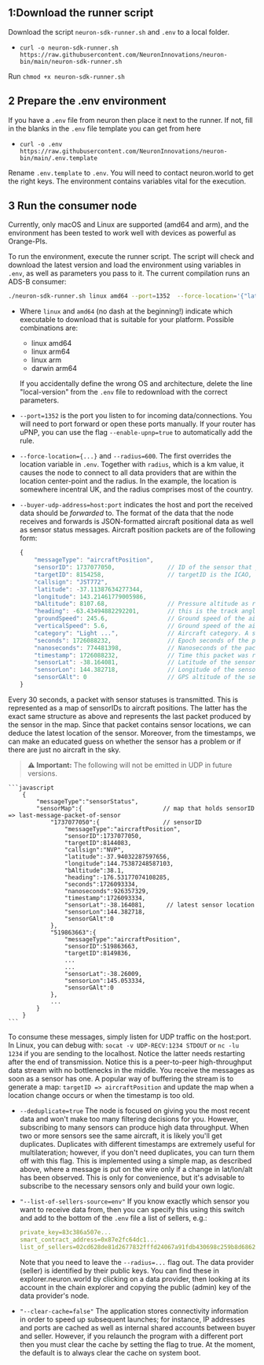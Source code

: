 ## 1:Download the runner script
 
 Download the script `neuron-sdk-runner.sh` and `.env` to a local folder.

- `curl -o neuron-sdk-runner.sh https://raw.githubusercontent.com/NeuronInnovations/neuron-bin/main/neuron-sdk-runner.sh`

Run `chmod +x neuron-sdk-runner.sh`

## 2 Prepare the .env environment
If you have a `.env` file from neuron then place it next to the runner. If not, fill in the blanks in the `.env` file template you can get from here 
- `curl -o .env https://raw.githubusercontent.com/NeuronInnovations/neuron-bin/main/.env.template`

Rename `.env.template` to `.env`.  You will need to contact neuron.world to get the right keys. The environment contains variables vital for the execution.
## 3 Run the consumer node

Currently, only macOS and Linux are supported (amd64 and arm), and the environment has been tested to work well with devices as powerful as Orange-PIs.

To run the environment, execute the runner script. The script will check and download the latest version and load the environment using variables in `.env`, as well as parameters you pass to it. The current compilation runs an ADS-B consumer:

```bash
./neuron-sdk-runner.sh linux amd64 --port=1352  --force-location='{"lat":54.9735,"lon":-2.4398,"alt":0.000000}' --radius=600  --buyer-udp-address=localhost:1234 --clear-cache=true --deduplicate=true
```

+ Where `linux` and `amd64` (no dash at the beginning!) indicate which executable to download that is suitable for your platform. Possible combinations are:
    + linux amd64
    + linux arm64
    + linux arm
    + darwin arm64

    If you accidentally define the wrong OS and architecture, delete the line "local-version" from the `.env` file to redownload with the correct parameters.

+ `--port=1352` is the port you listen to for incoming data/connections. You will need to port forward or open these ports manually. If your router has uPNP, you can use the flag `--enable-upnp=true` to automatically add the rule.
+ `--force-location={...}` and `--radius=600`. The first overrides the location variable in `.env`. Together with `radius`, which is a km value, it causes the node to connect to all data providers that are within the location center-point and the radius. In the example, the location is somewhere incentral UK, and the radius comprises most of the country.
+ `--buyer-udp-address=host:port` indicates the host and port the received data should be *forwarded* to. The format of the data that the node receives and forwards is JSON-formatted aircraft positional data as well as sensor status messages. Aircraft position packets are of the following form:
    ```javascript
    {
        "messageType": "aircraftPosition",
        "sensorID": 1737077050,               // ID of the sensor that produced the packet
        "targetID": 8154258,                  // targetID is the ICAO, normally in hex, in integer form
        "callsign": "JST772",
        "latitude": -37.11387634277344,
        "longitude": 143.21461779005986,
        "bAltitude": 8107.68,                 // Pressure altitude as reported from aircraft (fixed to 29.92 inHg - 1013.25 hPa)
        "heading": -63.43494882292201,        // this is the track angle, not true heading. 
        "groundSpeed": 245.6,                 // Ground speed of the aircraft in m/s.
        "verticalSpeed": 5.6,                 // Ground speed of the aircraft in m/s.
        "category": "Light ...",              // Aircraft category. A string representation of the type of ac
        "seconds": 1726088232,                // Epoch seconds of the packet at receiver
        "nanoseconds": 774481398,             // Nanoseconds of the packet at receiver
        "timestamp": 1726088232,              // Time this packet was received by this machine
        "sensorLat": -38.164081,              // Latitude of the sensor
        "sensorLon": 144.382718,              // Longitude of the sensor
        "sensorGAlt": 0                       // GPS altitude of the sensor
    }
    ```


Every 30 seconds, a packet with sensor statuses is transmitted. This is represented as a map of sensorIDs to aircraft positions. The latter has the exact same structure as above and represents the last packet produced by the sensor in the map. Since that packet contains sensor locations, we can deduce the latest location of the sensor. Moreover, from the timestamps, we can make an educated guess on whether the sensor has a problem or if there are just no aircraft in the sky.

>**⚠️ Important:** The following will not be emitted in UDP in future versions.  

    ```javascript
        {
            "messageType":"sensorStatus",
            "sensorMap":{                       // map that holds sensorID => last-message-packet-of-sensor
                "1737077050":{                  // sensorID
                    "messageType":"aircraftPosition",
                    "sensorID":1737077050,
                    "targetID":8144083,
                    "callsign":"NVP",
                    "latitude":-37.94032287597656,
                    "longitude":144.75387248587103,
                    "bAltitude":38.1,
                    "heading":-176.53177074108285,
                    "seconds":1726093334,
                    "nanoseconds":926357329,
                    "timestamp":1726093334,
                    "sensorLat":-38.164081,      // latest sensor location
                    "sensorLon":144.382718,
                    "sensorGAlt":0
                },
                "519863663":{
                    "messageType":"aircraftPosition",
                    "sensorID":519863663,
                    "targetID":8149836,
                    ...
                    ...
                    "sensorLat":-38.26009,
                    "sensorLon":145.053334,
                    "sensorGAlt":0
                },
                ...
            }
        }
    ```

To consume these messages, simply listen for UDP traffic on the host:port. In Linux, you can debug with:
    `socat -v UDP-RECV:1234 STDOUT` or `nc -lu 1234` if you are sending to the localhost. Notice the latter needs restarting after the end of transmission. Notice this is a peer-to-peer high-throughput data stream with no bottlenecks in the middle. You receive the messages as soon as a sensor has one. A popular way of buffering the stream is to generate a map: `targetID => aircraftPosition` and update the map when a location change occurs or when the timestamp is too old.
+ `--deduplicate=true` The node is focused on giving you the most recent data and won't make too many filtering decisions for you. However, subscribing to many sensors can produce high data throughput. When two or more sensors see the same aircraft, it is likely you'll get duplicates. Duplicates with different timestamps are extremely useful for multilateration; however, if you don't need duplicates, you can turn them off with this flag. This is implemented using a simple map, as described above, where a message is put on the wire only if a change in lat/lon/alt has been observed. This is only for convenience, but it's advisable to subscribe to the necessary sensors only and build your own logic.
+ `"--list-of-sellers-source=env"` If you know exactly which sensor you want to receive data from, then you can specify this using this switch and add to the bottom of the `.env` file a list of sellers, e.g.:
    ```yaml
    private_key=83c386a507e...
    smart_contract_address=0x87e2fc64dc1...
    list_of_sellers=02cd628de81d2677832fffd24067a91fdb430698c259b8d6862db55d221f86fa31,03108b811be6caac978003c19ea4a33db5fe6f3711379b8ea288800e039fddd3ac,03fa7b72860864bc0f4f5d8a03419d1339edc5f31a92ef09fdee9de15150a84a5b
    ```

    Note that you need to leave the `--radius=...` flag out. The data provider (seller) is identified by their public keys. You can find these in explorer.neuron.world by clicking on a data provider, then looking at its account in the chain explorer and copying the public (admin) key of the data provider's node.
+  `"--clear-cache=false"` The application stores connectivity information in order to speed up subsequent launches; for instance, IP addresses and ports are cached as well as internal shared accounts between buyer and seller. However, if you relaunch the program with a different port then you must clear the cache by setting the flag to true. At the moment, the default is to always clear the cache on system boot. 
